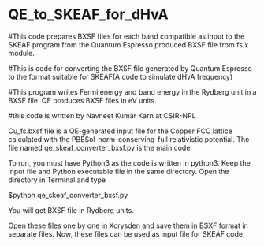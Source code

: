 # QE_to_SKEAF_for_dHvA
#This code prepares BXSF files for each band compatible as input to the SKEAF program from the Quantum Espresso produced BXSF file from fs.x module.

#This is code for converting the BXSF file generated by Quantum Espresso to the format suitable for SKEAF(A code to simulate dHvA frequency)

#This program writes Fermi energy and band energy in the Rydberg unit in a BXSF file. QE produces BXSF files in eV units.

#this code is written by Navneet Kumar Karn at CSIR-NPL

Cu_fs.bxsf file is a QE-generated input file for the Copper FCC lattice calculated with the PBESol-norm-conserving-full relativistic potential. The file named qe_skeaf_converter_bxsf.py is the main code.

To run, you must have Python3 as the code is written in python3. Keep the input file and Python executable file in the same directory. Open the directory in Terminal and type

$python qe_skeaf_converter_bxsf.py

You will get BXSF file in Rydberg units.

Open these files one by one in Xcrysden and save them in BSXF format in separate files. Now, these files can be used as input file for SKEAF code. 
